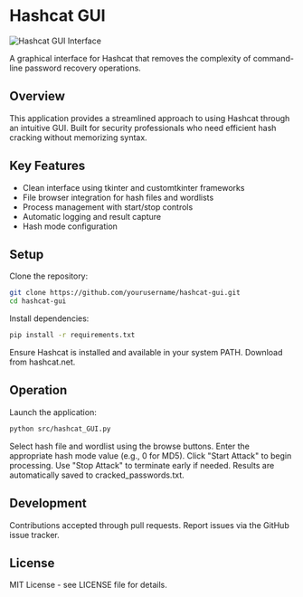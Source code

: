 # Hashcat GUI

![Hashcat GUI Interface](https://github.com/user-attachments/assets/00047a06-b102-4b90-b7af-bee12925277a)

A graphical interface for Hashcat that removes the complexity of command-line password recovery operations.

## Overview

This application provides a streamlined approach to using Hashcat through an intuitive GUI. Built for security professionals who need efficient hash cracking without memorizing syntax.

## Key Features

- Clean interface using tkinter and customtkinter frameworks
- File browser integration for hash files and wordlists
- Process management with start/stop controls
- Automatic logging and result capture
- Hash mode configuration

## Setup

Clone the repository:
```bash
git clone https://github.com/yourusername/hashcat-gui.git
cd hashcat-gui
```

Install dependencies:
```bash
pip install -r requirements.txt
```

Ensure Hashcat is installed and available in your system PATH. Download from hashcat.net.

## Operation

Launch the application:
```bash
python src/hashcat_GUI.py
```

Select hash file and wordlist using the browse buttons. Enter the appropriate hash mode value (e.g., 0 for MD5). Click "Start Attack" to begin processing. Use "Stop Attack" to terminate early if needed. Results are automatically saved to cracked_passwords.txt.

## Development

Contributions accepted through pull requests. Report issues via the GitHub issue tracker.

## License

MIT License - see LICENSE file for details.
